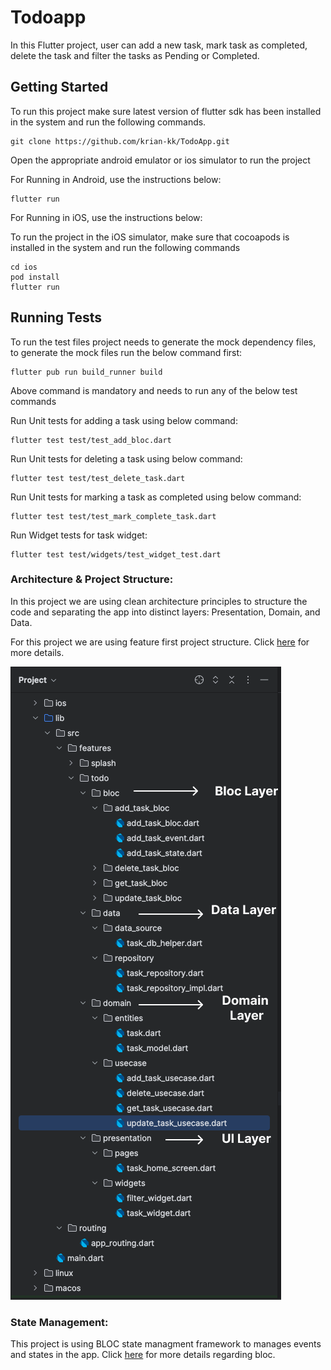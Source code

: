 # Todoapp

In this Flutter project, user can add a new task, mark task as completed, delete the task and filter the tasks as Pending or Completed.

## Getting Started

To run this project make sure latest version of flutter sdk has been installed in the system and run the following commands.

```
git clone https://github.com/krian-kk/TodoApp.git

```

Open the appropriate android emulator or ios simulator to run the project

For Running in Android, use the instructions below:
```
flutter run

```

For Running in iOS, use the instructions below:

To run the project in the iOS simulator, make sure that cocoapods is installed in the system and run the following commands

```
cd ios
pod install
flutter run
```

## Running Tests

To run the test files project needs to generate the mock dependency files, to generate the mock files run the below command first:

```
flutter pub run build_runner build 
```

Above command is mandatory and needs to run any of the below test commands

Run Unit tests for adding a task using below command:
```
flutter test test/test_add_bloc.dart
```

Run Unit tests for deleting a task using below command:
```
flutter test test/test_delete_task.dart
```

Run Unit tests for marking a task as completed using below command:
```
flutter test test/test_mark_complete_task.dart
```

Run Widget tests for task widget:
```
flutter test test/widgets/test_widget_test.dart
```

### Architecture & Project Structure:
In this project we are using clean architecture principles to structure the code and separating the app into distinct layers: Presentation, Domain, and Data.

For this project we are using feature first project structure. Click [here](https://codewithandrea.com/articles/flutter-project-structure/) for more details.

![](/screenshots/project_structure.png)

### State Management:
This project is using BLOC state managment framework to manages events and states in the app. Click [here](https://bloclibrary.dev/) for more details regarding bloc.